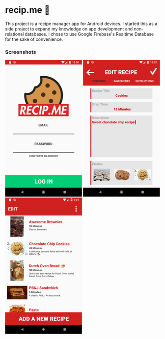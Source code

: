 # recip.me 🍪
This project is a recipe manager app for Android devices.
I started this as a side project to expand my knowledge on app development and non-relational databases. I chose to use Google Firebase's Realtime Database for the sake of convenience. 

### Screenshots
<img src="https://raw.githubusercontent.com/nickryt/recip.me/master/screenshots/1.%20Welcome.png" width="250">
<img src="https://raw.githubusercontent.com/nickryt/recip.me/master/screenshots/4.%20Add%20Recipe%20-%20Overview.png" width="250">
<img src="https://raw.githubusercontent.com/nickryt/recip.me/master/screenshots/9.%20Full%20Recipe%20Book%20I.png" width="250">
